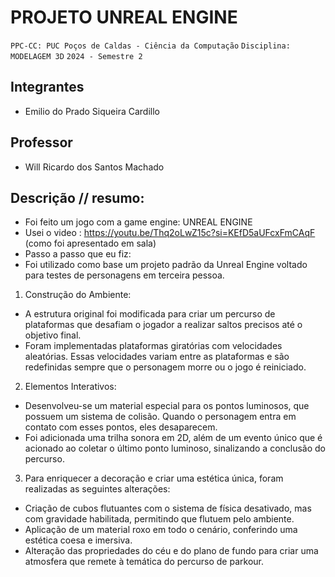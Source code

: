 # PROJETO UNREAL ENGINE

`PPC-CC: PUC Poços de Caldas - Ciência da Computação`
`Disciplina: MODELAGEM 3D`
`2024 - Semestre 2`

## Integrantes

- Emilio do Prado Siqueira Cardillo

## Professor

- Will Ricardo dos Santos Machado

## Descrição // resumo: 

- Foi feito um jogo com a game engine: UNREAL ENGINE
- Usei o video : https://youtu.be/Thq2oLwZ15c?si=KEfD5aUFcxFmCAqF (como foi apresentado em sala)
- Passo a passo que eu fiz: 
- Foi utilizado como base um projeto padrão da Unreal Engine voltado para testes de personagens em terceira pessoa.
1. Construção do Ambiente:
- A estrutura original foi modificada para criar um percurso de plataformas que desafiam o jogador a realizar saltos precisos até o objetivo final.
- Foram implementadas plataformas giratórias com velocidades aleatórias. Essas velocidades variam entre as plataformas e são redefinidas sempre que o personagem morre ou o jogo é reiniciado.
2. Elementos Interativos:
- Desenvolveu-se um material especial para os pontos luminosos, que possuem um sistema de colisão. Quando o personagem entra em contato com esses pontos, eles desaparecem.
- Foi adicionada uma trilha sonora em 2D, além de um evento único que é acionado ao coletar o último ponto luminoso, sinalizando a conclusão do percurso.
3. Para enriquecer a decoração e criar uma estética única, foram realizadas as seguintes alterações:
- Criação de cubos flutuantes com o sistema de física desativado, mas com gravidade habilitada, permitindo que flutuem pelo ambiente.
- Aplicação de um material roxo em todo o cenário, conferindo uma estética coesa e imersiva.
- Alteração das propriedades do céu e do plano de fundo para criar uma atmosfera que remete à temática do percurso de parkour.

